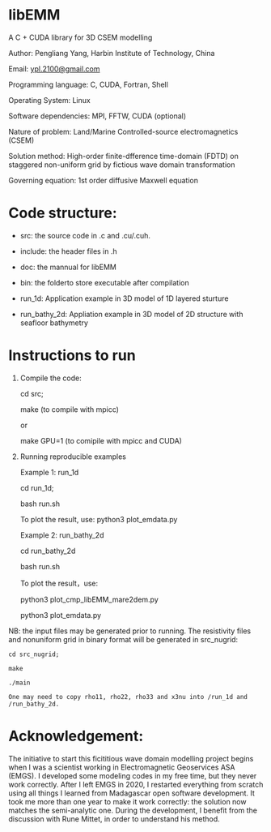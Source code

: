 # libEMM
A C + CUDA library for 3D CSEM modelling

Author: Pengliang Yang, Harbin Institute of Technology, China

Email: ypl.2100@gmail.com


Programming language: C, CUDA, Fortran, Shell

Operating System: Linux

Software dependencies: MPI, FFTW, CUDA (optional)

Nature of problem: Land/Marine Controlled-source electromagnetics (CSEM)

Solution method: High-order finite-dfference time-domain (FDTD) on staggered non-uniform grid by fictious wave domain transformation

Governing equation: 1st order diffusive Maxwell equation

Code structure:
===============

* src: the source code in .c and .cu/.cuh.

* include: the header files in .h

* doc: the mannual for libEMM

* bin: the folderto store executable after compilation

* run_1d: Application example in 3D model of 1D layered sturture

* run_bathy_2d: Appliation example in 3D model of 2D structure with seafloor bathymetry

Instructions to run
===================

1. Compile the code:

   cd src;

   make (to compile with mpicc)

   or

   make GPU=1 (to comipile with mpicc and CUDA)

2. Running reproducible examples

    Example 1: run_1d

    cd run_1d;

    bash run.sh
    

    To plot the result, use:
    python3 plot_emdata.py
    
    Example 2: run_bathy_2d

    cd run_bathy_2d

    bash run.sh
    

    To plot the result，use:

    python3 plot_cmp_libEMM_mare2dem.py

    python3 plot_emdata.py
    
NB: the input files may be generated prior to running. The resistivity files and nonuniform grid in binary format will be generated in src_nugrid:

    cd src_nugrid;

    make
    
    ./main
    
    One may need to copy rho11, rho22, rho33 and x3nu into /run_1d and /run_bathy_2d.
    


Acknowledgement:
================
The initiative to start this ficititious wave domain modelling project begins when I was a scientist working in Electromagnetic Geoservices ASA (EMGS). I developed some modeling codes in my free time, but they never work correctly.  After I left EMGS in 2020, I restarted everything from scratch using all things I learned from Madagascar open software development. It took me more than one year to make it work correctly: the solution now matches the semi-analytic one. During the development, I benefit from the discussion with Rune Mittet, in order to understand his method.
